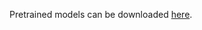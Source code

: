 Pretrained models can be downloaded [here](https://drive.google.com/drive/folders/18R8JJ-FGkNd8m6TXdBcV52H0bM5LYkRr?usp=sharing).
